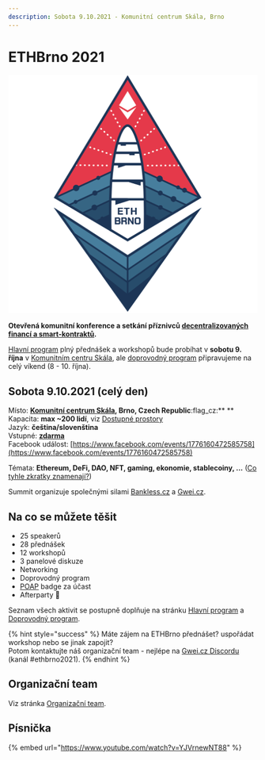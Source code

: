 ```yaml
---
description: Sobota 9.10.2021 - Komunitní centrum Skála, Brno
---
```


# ETHBrno 2021

![](<.gitbook/assets/ethbrno (1).png>)

**Otevřená komunitní konference a setkání příznivců **[**decentralizovaných financí a smart-kontraktů**](https://komunita.gwei.cz/klicove-pojmy)**.**

[Hlavní program](predchozi-rocniky/ethbrno-2021/program/) plný přednášek a workshopů bude probíhat v **sobotu 9. října** v [Komunitním centru Skála](predchozi-rocniky/ethbrno-2021/misto-konani/#komunitni-centrum-skala), ale [doprovodný program](predchozi-rocniky/ethbrno-2021/doprovodny-program/) připravujeme na celý víkend (8 - 10. října).

## Sobota 9.10.2021 (celý den)

Místo: [**Komunitní centrum Skála**](predchozi-rocniky/ethbrno-2021/misto-konani/)**, Brno, Czech Republic**:flag_cz:** **\
Kapacita: **max \~200 lidí**, viz [Dostupné prostory](predchozi-rocniky/ethbrno-2021/misto-konani/)\
Jazyk: **čeština/slovenština**\
Vstupné: [**zdarma**](predchozi-rocniky/ethbrno-2021/prakticke-informace/#vstupenky)\
Facebook událost: [https://www.facebook.com/events/1776160472585758](https://www.facebook.com/events/1776160472585758)

Témata: **Ethereum, DeFi, DAO, NFT, gaming, ekonomie, stablecoiny,  ...** ([Co tyhle zkratky znamenají?](https://komunita.gwei.cz/klicove-pojmy))

Summit organizuje společnými silami [Bankless.cz](https://bankless.cz) a [Gwei.cz](http://gwei.cz).

## Na co se můžete těšit

* 25 speakerů
* 28 přednášek
* 12 workshopů
* 3 panelové diskuze
* Networking
* Doprovodný program
* [POAP](https://poap.xyz) badge za účast
* Afterparty :tada: 

Seznam všech aktivit se postupně doplňuje na stránku [Hlavní program](predchozi-rocniky/ethbrno-2021/program/) a [Doprovodný program](predchozi-rocniky/ethbrno-2021/doprovodny-program/).

{% hint style="success" %}
Máte zájem na ETHBrno přednášet? uspořádat workshop nebo se jinak zapojit?\
Potom kontaktujte náš organizační team - nejlépe na [Gwei.cz Discordu](https://chat.gwei.cz) (kanál #ethbrno2021).
{% endhint %}

## Organizační team

Viz stránka [Organizační team](predchozi-rocniky/ethbrno-2021/organizacni-team/).

## Písnička

{% embed url="https://www.youtube.com/watch?v=YJVrnewNT88" %}



